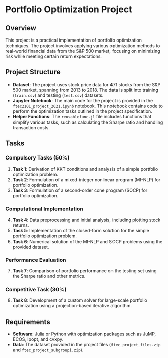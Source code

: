 # Portfolio Optimization Project

## Overview
This project is a practical implementation of portfolio optimization techniques. The project involves applying various optimization methods to real-world financial data from the S&P 500 market, focusing on minimizing risk while meeting certain return expectations.

## Project Structure
- **Dataset**: The project uses stock price data for 471 stocks from the S&P 500 market, spanning from 2013 to 2018. The data is split into training (`train.csv`) and testing (`test.csv`) datasets.
- **Jupyter Notebook**: The main code for the project is provided in the `ftec2101_project_2021.ipynb` notebook. This notebook contains code to perform the optimization tasks outlined in the project specification.
- **Helper Functions**: The `reusablefunc.jl` file includes functions that simplify various tasks, such as calculating the Sharpe ratio and handling transaction costs.

## Tasks

### Compulsory Tasks (50%)
1. **Task 1**: Derivation of KKT conditions and analysis of a simple portfolio optimization problem.
2. **Task 2**: Formulation of a mixed-integer nonlinear program (MI-NLP) for portfolio optimization.
3. **Task 3**: Formulation of a second-order cone program (SOCP) for portfolio optimization.

### Computational Implementation
4. **Task 4**: Data preprocessing and initial analysis, including plotting stock returns.
5. **Task 5**: Implementation of the closed-form solution for the simple portfolio optimization problem.
6. **Task 6**: Numerical solution of the MI-NLP and SOCP problems using the provided dataset.

### Performance Evaluation
7. **Task 7**: Comparison of portfolio performance on the testing set using the Sharpe ratio and other metrics.

### Competitive Task (30%)
8. **Task 8**: Development of a custom solver for large-scale portfolio optimization using a projection-based iterative algorithm.

## Requirements
- **Software**: Julia or Python with optimization packages such as JuMP, ECOS, Ipopt, and cvxpy.
- **Data**: The dataset provided in the project files (`ftec_project_files.zip` and `ftec_project_subgroupi.zip`).

